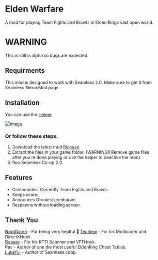 # Elden Warfare
A mod for playing Team Fights and Brawls in Elden Rings vast open world.

# WARNING
This is still in alpha so bugs are expected.

## Requirments
This mod is designed to work with Seamless 2.0. Make sure to get it from Seamless NexusMod page.

## Installation
You can use the [Helper](https://github.com/ClayAmore/EldenWarfare-Helper/releases/tag/v1.0.0alpha).

![image](https://github.com/ClayAmore/EldenWarfare/assets/131625063/d622ab20-ba9d-4ac6-91ca-76ab366dd08a)

### Or follow these steps.
1. Download the latest mod [Release](https://github.com/ClayAmore/EldenWarfare/releases).
2. Extract the files in your game folder. (WARNING!! Remove game files after you're done playing or use the helper to deactive the mod).
3. Run Seamless Co-op 2.0.

## Features
* Gamemodes. Currently Team Fights and Brawls.
* Keeps score.
* Announces Greatest combatant.
* Respawns without loading screen.

## Thank You
[NordGaren](https://github.com/Nordgaren/) - For being very heplful 🙌
[Techiew](https://github.com/Techiew/) - For his Modloader and DirectXHook. <br/>
[Dasaav](https://github.com/dasaav-dsv/) - For his RTTI Scanner and VFTHook. <br/>
Pav - Author of one the most useful EldenRing Cheat Tables. <br/>
[LukeYui](https://github.com/LukeYui/) - Author of Seamless coop. <br/>
